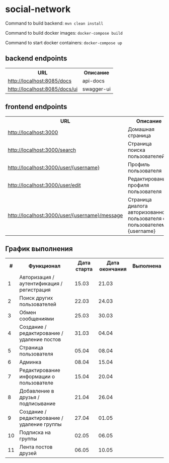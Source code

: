 # social-network

Command to build backend: `mvn clean install`

Command to build docker images: `docker-compose build`

Command to start docker containers: `docker-compose up`

## backend endpoints

<table>
  <tr>
    <th>URL</th>
    <th>Описание</th>
  </tr>
  <tr>
    <td><a href="http://localhost:8085/docs">http://localhost:8085/docs</a></td>
    <td>api-docs</td>
  </tr>
  <tr>
    <td><a href=http://localhost:8085/docs/ui">http://localhost:8085/docs/ui</a></td>
    <td>swagger-ui</td>
  </tr>
</table>

## frontend endpoints

<table>
  <tr>
    <th>URL</th>
    <th>Описание</th>
  </tr>
  <tr>
    <td><a href="http://localhost:3000">http://localhost:3000</a></td>
    <td>Домашная страница</td>
  </tr>
  <tr>
    <td><a href="http://localhost:3000/search">http://localhost:3000/search</a></td>
    <td>Страница поиска пользователей</td>
  </tr>
  <tr>
    <td><a href="http://localhost:3000/user/admin">http://localhost:3000/user/{username}</a></td>
    <td>Профиль пользователя</td>
  </tr>
  <tr>
    <td><a href="http://localhost:3000/user/edit">http://localhost:3000/user/edit</a></td>
    <td>Редактирование профиля пользователя</td>
  </tr>
  <tr>
    <td><a href="http://localhost:3000/user/admin/message">http://localhost:3000/user/{username}/message</a></td>
    <td>Страница диалога авторизованного пользователя с пользователем {username}</td>
  </tr>
</table>

## График выполнения

<table>
  <tr>
    <th>#</th>
    <th>Функционал</th>
    <th>Дата старта</th>
    <th>Дата окончания</th>
    <th>Выполнена</th>
  </tr>
  <tr>
    <td>1</td>
    <td>Авторизация / аутентификация / регистрация</td>
    <td>15.03</td>
    <td>21.03</td>
    <td></td>
  </tr>
  <tr>
    <td>2</td>
    <td>Поиск других пользователей</td>
    <td>22.03</td>
    <td>24.03</td>
    <td></td>
  </tr>
  <tr>
    <td>3</td>
    <td>Обмен сообщениями</td>
    <td>25.03</td>
    <td>30.03</td>
    <td></td>
  </tr>
  <tr>
    <td>4</td>
    <td>Создание / редактирование / удаление постов</td>
    <td>31.03</td>
    <td>04.04</td>
    <td></td>
  </tr>
  <tr>
    <td>5</td>
    <td>Страница пользователя</td>
    <td>05.04</td>
    <td>08.04</td>
    <td></td>
  </tr>
  <tr>
    <td>6</td>
    <td>Админка</td>
    <td>08.04</td>
    <td>15.04</td>
    <td></td>
  </tr>
  <tr>
    <td>7</td>
    <td>Редактирование информации о пользователе</td>
    <td>15.04</td>
    <td>20.04</td>
    <td></td>
  </tr>
  <tr>
    <td>8</td>
    <td>Добавление в друзья / подписывание</td>
    <td>21.04</td>
    <td>26.04</td>
    <td></td>
  </tr>
  <tr>
    <td>9</td>
    <td>Создание / редактирование / удаление группы</td>
    <td>27.04</td>
    <td>01.05</td>
    <td></td>
  </tr>
  <tr>
    <td>10</td>
    <td>Подписка на группы</td>
    <td>02.05</td>
    <td>06.05</td>
    <td></td>
  </tr>
  <tr>
    <td>11</td>
    <td>Лента постов друзей</td>
    <td>06.05</td>
    <td>10.05</td>
    <td></td>
  </tr>
</table>
